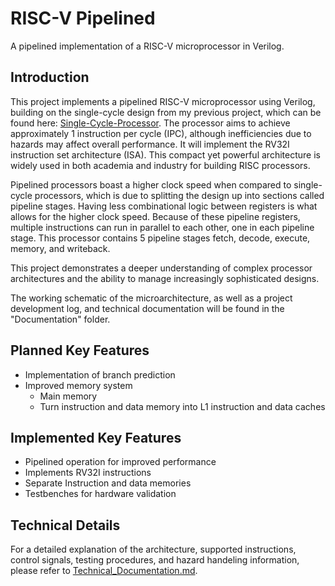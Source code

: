 # RISC-V Pipelined
A pipelined implementation of a RISC-V microprocessor in Verilog.

## Introduction
This project implements a pipelined RISC-V microprocessor using Verilog, building on the single-cycle design from my previous project, which can be found here: [Single-Cycle-Processor](https://github.com/Biggo03/RISC-V-Single-Cycle). The processor aims to achieve approximately 1 instruction per cycle (IPC), although inefficiencies due to hazards may affect overall performance. It will implement the RV32I instruction set architecture (ISA). This compact yet powerful architecture is widely used in both academia and industry for building RISC processors.

Pipelined processors boast a higher clock speed when compared to single-cycle processors, which is due to splitting the design up into sections called pipeline stages. Having less combinational logic between registers is what allows for the higher clock speed. Because of these pipeline registers, multiple instructions can run in parallel to each other, one in each pipeline stage. This processor contains 5 pipeline stages fetch, decode, execute, memory, and writeback.

This project demonstrates a deeper understanding of complex processor architectures and the ability to manage increasingly sophisticated designs.

The working schematic of the microarchitecture, as well as a project development log, and technical documentation will be found in the "Documentation" folder.

## Planned Key Features
- Implementation of branch prediction
- Improved memory system
  - Main memory
  - Turn instruction and data memory into L1 instruction and data caches

## Implemented Key Features
- Pipelined operation for improved performance
- Implements RV32I instructions
- Separate Instruction and data memories
- Testbenches for hardware validation

## Technical Details
For a detailed explanation of the architecture, supported instructions, control signals, testing procedures, and hazard handeling information, please refer to [Technical_Documentation.md](Documentation/Technical_Documentation.md).
